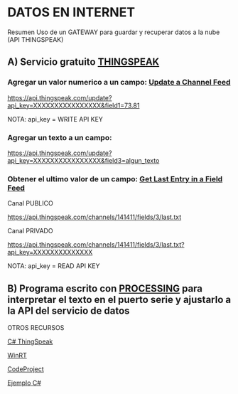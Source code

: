 # DATOS EN INTERNET

Resumen Uso de un GATEWAY para guardar y recuperar datos a la nube (API THINGSPEAK)

## A) Servicio gratuito [THINGSPEAK](https://thingspeak.com/)

### Agregar un valor numerico a un campo:  [Update a Channel Feed](https://www.mathworks.com/help/thingspeak/update-channel-feed.html)

https://api.thingspeak.com/update?api_key=XXXXXXXXXXXXXXXX&field1=73.81

NOTA: api_key = WRITE API KEY

### Agregar un texto a un campo: 

https://api.thingspeak.com/update?api_key=XXXXXXXXXXXXXXXX&field3=algun_texto

### Obtener el ultimo valor de un campo: [Get Last Entry in a Field Feed](https://www.mathworks.com/help/thingspeak/get-channel-field-feed.html#field_last_data)

Canal PUBLICO

https://api.thingspeak.com/channels/141411/fields/3/last.txt

Canal PRIVADO

https://api.thingspeak.com/channels/141411/fields/3/last.txt?api_key=XXXXXXXXXXXXXX

NOTA: api_key = READ API KEY

## B) Programa escrito con [PROCESSING](https://processing.org/overview/) para interpretar el texto en el puerto serie y ajustarlo a la API del servicio de datos

OTROS RECURSOS

[C# ThingSpeak](https://cobwebsonmymind.wordpress.com/2011/04/13/thingspeak-net-class/)

[WinRT](https://github.com/mobernberger/thingspeak-winrt)

[CodeProject](http://www.codeproject.com/Articles/845538/An-Introduction-to-ThingSpeak)

[Ejemplo C#](thingspeakwrite.cs)
